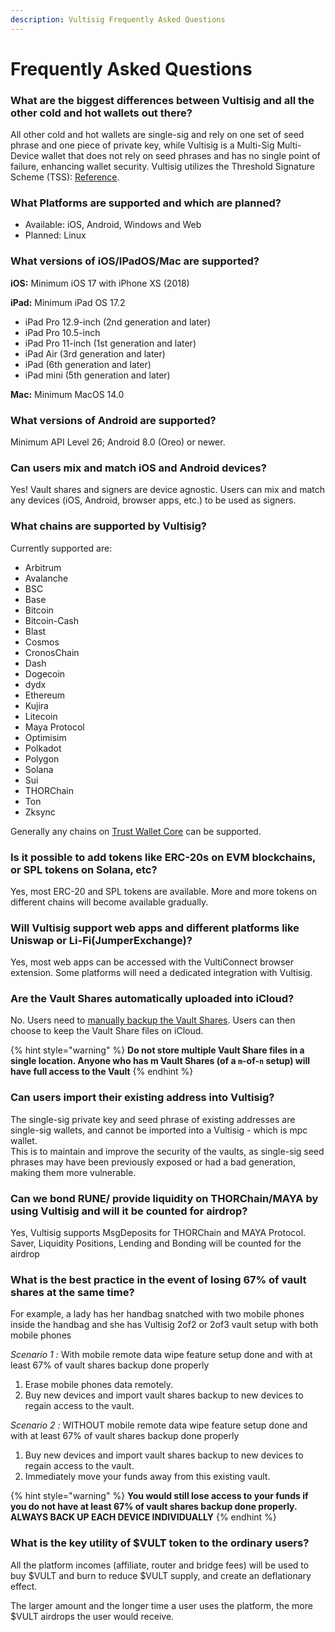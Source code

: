 ```yaml
---
description: Vultisig Frequently Asked Questions
---
```


# Frequently Asked Questions

### What are the biggest differences between Vultisig and all the other cold and hot wallets out there?

All other cold and hot wallets are single-sig and rely on one set of seed phrase and one piece of private key, while Vultisig is a Multi-Sig Multi-Device wallet that does not rely on seed phrases and has no single point of failure, enhancing wallet security. Vultisig utilizes the Threshold Signature Scheme (TSS): [Reference](https://medium.com/zengo/threshold-signatures-private-key-the-next-generation-f27b30793b).

### What Platforms are supported and which are planned?

* Available: iOS, Android, Windows and Web
* Planned: Linux

### What versions of iOS/IPadOS/Mac are supported?

**iOS:** Minimum iOS 17 with iPhone XS (2018)

**iPad:** Minimum iPad OS 17.2

* iPad Pro 12.9-inch (2nd generation and later)
* iPad Pro 10.5-inch
* iPad Pro 11-inch (1st generation and later)
* iPad Air (3rd generation and later)
* iPad (6th generation and later)
* iPad mini (5th generation and later)

**Mac:** Minimum MacOS 14.0

### What versions of Android are supported?

Minimum API Level 26; Android 8.0 (Oreo) or newer.

### Can users mix and match iOS and Android devices?

Yes! Vault shares and signers are device agnostic. Users can mix and match any devices (iOS, Android, browser apps, etc.) to be used as signers.

### What chains are supported by Vultisig?

Currently supported are:

* Arbitrum
* Avalanche
* BSC
* Base
* Bitcoin
* Bitcoin-Cash
* Blast
* Cosmos
* CronosChain
* Dash
* Dogecoin
* dydx
* Ethereum
* Kujira
* Litecoin
* Maya Protocol
* Optimisim
* Polkadot
* Polygon
* Solana
* Sui
* THORChain
* Ton
* Zksync

Generally any chains on [Trust Wallet Core](https://github.com/trustwallet/wallet-core/tree/master/src) can be supported.

### Is it possible to add tokens like ERC-20s on EVM blockchains, or SPL tokens on Solana, etc?

Yes, most ERC-20 and SPL tokens are available. More and more tokens on different chains will become available gradually.

### Will Vultisig support web apps and different platforms like Uniswap or Li-Fi(JumperExchange)?

Yes, most web apps can be accessed with the VultiConnect browser extension. Some platforms will need a dedicated integration with Vultisig.

### Are the Vault Shares automatically uploaded into iCloud?

No. Users need to [manually backup the Vault Shares](https://docs.vultisig.com/user-actions/managing-your-vault). Users can then choose to keep the Vault Share files on iCloud.

{% hint style="warning" %}
**Do not store multiple Vault Share files in a single location. Anyone who has m Vault Shares (of a `m`-of-`n` setup) will have full access to the Vault**
{% endhint %}

### Can users import their existing address into Vultisig?

The single-sig private key and seed phrase of existing addresses are single-sig wallets, and cannot be imported into a Vultisig - which is mpc wallet.\
This is to maintain and improve the security of the vaults, as single-sig seed phrases may have been previously exposed or had a bad generation, making them more vulnerable.

### Can we bond RUNE/ provide liquidity on THORChain/MAYA by using Vultisig and will it be counted for airdrop?

Yes, Vultisig supports MsgDeposits for THORChain and MAYA Protocol.\
Saver, Liquidity Positions, Lending and Bonding will be counted for the airdrop

### What is the best practice in the event of losing 67% of vault shares at the same time?

For example, a lady has her handbag snatched with two mobile phones inside the handbag and she has Vultisig 2of2 or 2of3 vault setup with both mobile phones

_Scenario 1 :_ With mobile remote data wipe feature setup done and with at least 67% of vault shares backup done properly

1. Erase mobile phones data remotely.
2. Buy new devices and import vault shares backup to new devices to regain access to the vault.

_Scenario 2 :_ WITHOUT mobile remote data wipe feature setup done and with at least 67% of vault shares backup done properly

1. Buy new devices and import vault shares backup to new devices to regain access to the vault.
2. Immediately move your funds away from this existing vault.

{% hint style="warning" %}
**You would still lose access to your funds if you do not have at least 67% of vault shares backup done properly.**\
**ALWAYS BACK UP EACH DEVICE INDIVIDUALLY**
{% endhint %}

### What is the key utility of $VULT token to the ordinary users?

All the platform incomes (affiliate, router and bridge fees) will be used to buy $VULT and burn to reduce $VULT supply, and create an deflationary effect.

The larger amount and the longer time a user uses the platform, the more $VULT airdrops the user would receive.
